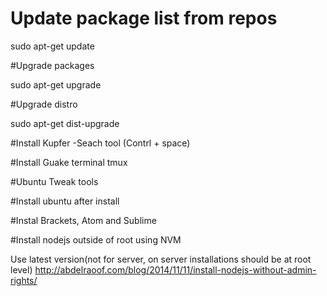 # Update package list from repos

sudo apt-get update

 
#Upgrade packages 

sudo apt-get upgrade


#Upgrade distro 

sudo apt-get dist-upgrade


#Install Kupfer -Seach tool (Contrl + space)

#Install Guake terminal tmux

#Ubuntu Tweak tools

#Install ubuntu after install

#Instal Brackets, Atom and Sublime

#Install nodejs outside of root using NVM

Use latest version(not for server, on server installations should be at root level)
http://abdelraoof.com/blog/2014/11/11/install-nodejs-without-admin-rights/



